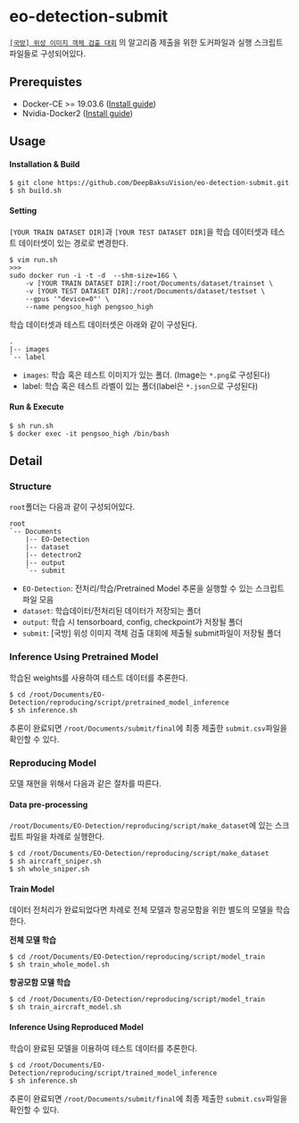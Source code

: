 # eo-detection-submit

[`[국방] 위성 이미지 객체 검출 대회`](https://dacon.io/competitions/official/235492/overview/) 의 알고리즘 제출을 위한 도커파일과 실행 스크립트 파일들로 구성되어있다.



## Prerequistes

- Docker-CE >= 19.03.6 ([Install guide](https://docs.docker.com/install/linux/docker-ce/ubuntu/))
- Nvidia-Docker2 ([Install guide](https://github.com/NVIDIA/nvidia-docker))



## Usage

#### Installation & Build

```
$ git clone https://github.com/DeepBaksuVision/eo-detection-submit.git
$ sh build.sh
```



#### Setting

`[YOUR TRAIN DATASET DIR]`과 `[YOUR TEST DATASET DIR]`을 학습 데이터셋과 테스트 데이터셋이 있는 경로로 변경한다.

```
$ vim run.sh
>>>
sudo docker run -i -t -d  --shm-size=16G \    
	-v [YOUR TRAIN DATASET DIR]:/root/Documents/dataset/trainset \
	-v [YOUR TEST DATASET DIR]:/root/Documents/dataset/testset \
    --gpus '"device=0"' \
    --name pengsoo_high pengsoo_high
```



학습 데이터셋과 테스트  데이터셋은 아래와 같이 구성된다.

```
.
|-- images
`-- label
```

- `images`: 학습 혹은 테스트 이미지가 있는 폴더. (Image는 `*.png`로 구성된다)
- label: 학습 혹은 테스트 라벨이 있는 폴더(label은 `*.json`으로 구성된다)



#### Run & Execute

```
$ sh run.sh
$ docker exec -it pengsoo_high /bin/bash
```



## Detail

### Structure

`root`폴더는 다음과 같이 구성되어있다.

```
root
`-- Documents
    |-- EO-Detection
    |-- dataset
    |-- detectron2
    |-- output
    `-- submit
```

- `EO-Detection`: 전처리/학습/Pretrained Model 추론을 실행할 수 있는 스크립트 파일 모음
- `dataset`: 학습데이터/전처리된 데이터가 저장되는 폴더
- `output`: 학습 시 tensorboard, config, checkpoint가 저장될 폴더
- `submit`: [국방] 위성 이미지 객체 검출 대회에 제출될 submit파일이 저장될 폴더



### Inference Using Pretrained Model

학습된 weights를 사용하여 테스트 데이터를 추론한다.

```
$ cd /root/Documents/EO-Detection/reproducing/script/pretrained_model_inference
$ sh inference.sh
```



추론이 완료되면 `/root/Documents/submit/final`에 최종 제출한 `submit.csv`파일을 확인할 수 있다.



### Reproducing Model

모델 재현을 위해서 다음과 같은 절차를 따른다.



#### Data pre-processing

`/root/Documents/EO-Detection/reproducing/script/make_dataset`에 있는 스크립트 파일을 차례로 실행한다.

```
$ cd /root/Documents/EO-Detection/reproducing/script/make_dataset
$ sh aircraft_sniper.sh
$ sh whole_sniper.sh
```



#### Train Model

데이터 전처리가 완료되었다면 차례로 전체 모델과 항공모함을 위한 별도의 모델을 학습한다.

**전체 모델 학습**

```
$ cd /root/Documents/EO-Detection/reproducing/script/model_train
$ sh train_whole_model.sh
```



**항공모함 모델 학습**

```
$ cd /root/Documents/EO-Detection/reproducing/script/model_train
$ sh train_aircraft_model.sh
```



#### Inference Using Reproduced Model

학습이 완료된 모델을 이용하여 테스트 데이터를 추론한다.

```
$ cd /root/Documents/EO-Detection/reproducing/script/trained_model_inference
$ sh inference.sh
```



추론이 완료되면 `/root/Documents/submit/final`에 최종 제출한 `submit.csv`파일을 확인할 수 있다.







